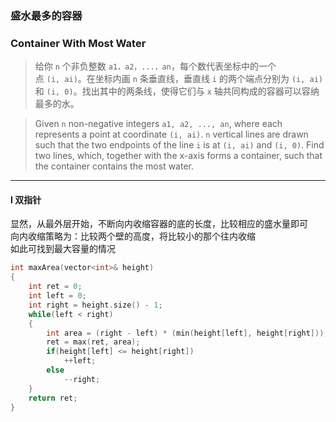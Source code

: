 ### 盛水最多的容器
### Container With Most Water

> 给你 `n` 个非负整数 `a1，a2，...，an`，每个数代表坐标中的一个点 `(i, ai)`。在坐标内画 `n` 条垂直线，垂直线 `i` 的两个端点分别为 `(i, ai)` 和 `(i, 0)`。找出其中的两条线，使得它们与 `x` 轴共同构成的容器可以容纳最多的水。  

> Given `n` non-negative integers `a1, a2, ..., an`, where each represents a point at coordinate `(i, ai)`. `n` vertical lines are drawn such that the two endpoints of the line `i` is at `(i, ai)` and `(i, 0)`. Find two lines, which, together with the x-axis forms a container, such that the container contains the most water.  

----------

#### I 双指针

显然，从最外层开始，不断向内收缩容器的底的长度，比较相应的盛水量即可  
向内收缩策略为：比较两个壁的高度，将比较小的那个往内收缩  
如此可找到最大容量的情况  

```CPP
int maxArea(vector<int>& height) 
{
    int ret = 0;
    int left = 0;
    int right = height.size() - 1;
    while(left < right)
    {
        int area = (right - left) * (min(height[left], height[right]));
        ret = max(ret, area);
        if(height[left] <= height[right])
            ++left;
        else
            --right;
    }
    return ret;
}
```

